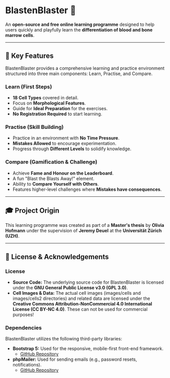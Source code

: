 # BlastenBlaster 🔬

An **open-source and free online learning programme** designed to help users quickly and playfully learn the **differentiation of blood and bone marrow cells**.

---

## 🌟 Key Features

BlastenBlaster provides a comprehensive learning and practice environment structured into three main components: Learn, Practise, and Compare.

### Learn (First Steps)
* **18 Cell Types** covered in detail.
* Focus on **Morphological Features**.
* Guide for **Ideal Preparation** for the exercises.
* **No Registration Required** to start learning.

### Practise (Skill Building)
* Practice in an environment with **No Time Pressure**.
* **Mistakes Allowed** to encourage experimentation.
* Progress through **Different Levels** to solidify knowledge.

### Compare (Gamification & Challenge)
* Achieve **Fame and Honour on the Leaderboard**.
* A fun "Blast the Blasts Away!" element.
* Ability to **Compare Yourself with Others**.
* Features higher-level challenges where **Mistakes have consequences**.

---

## 🎓 Project Origin

This learning programme was created as part of a **Master's thesis** by **Olivia Hofmann** under the supervision of **Jeremy Deuel** at the **Universität Zürich (UZH)**.

---

## 📜 License & Acknowledgements

### License

* **Source Code:** The underlying source code for BlastenBlaster is licensed under the **GNU General Public License v3.0 (GPL 3.0)**.
* **Cell Images & Data:** The actual cell images (images/cells and images/cells2 directories) and related data are licensed under the **Creative Commons Attribution-NonCommercial 4.0 International License (CC BY-NC 4.0)**. These can not be used for commercial purposes!

### Dependencies

BlastenBlaster utilizes the following third-party libraries:

* **Bootstrap 5:** Used for the responsive, mobile-first front-end framework.
    * [GitHub Repository](https://github.com/twbs/bootstrap)
* **phpMailer:** Used for sending emails (e.g., password resets, notifications).
    * [GitHub Repository](https://github.com/PHPMailer/PHPMailer)
